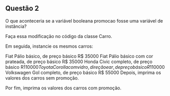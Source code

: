 ## Questão 2

O que aconteceria se a variável booleana promocao fosse uma variável de instância?

Faça essa modificação no código da classe Carro.

Em seguida, instancie os mesmos carros:

Fiat Pálio básico, de preço básico R$ 35000
Fiat Pálio básico com cor prateada, de preço básico R$ 35000
Honda Civic completo, de preço básico R$110000
Toyota Corolla com vidro, direção e ar, de preço básico R$110000
Volkswagen Gol completo, de preço básico R$ 55000
Depois, imprima os valores dos carros sem promoção.

Por fim, imprima os valores dos carros com promoção.